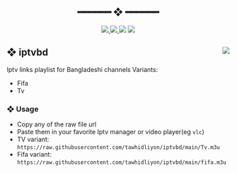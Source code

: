 <h2 align="center"> ━━━━━━  ❖  ━━━━━━ </h2>
<!-- BADGES -->
<div align="center">
   <p></p>
   <a href="#">
      <img src="https://img.shields.io/github/stars/tawhidliyon/iptvbd?color=%23ac4142&labelColor=%23151515&style=for-the-badge">
   </a>
   <a href="https://github.com/tawhidliyon/iptvbd/network/members/">
      <img src="https://img.shields.io/github/forks/tawhidliyon/iptvbd?color=%236a9fb5&labelColor=%23151515&style=for-the-badge">
   </a>
   <img src="https://img.shields.io/github/repo-size/tawhidliyon/iptvbd?color=%23d0d0d0&labelColor=%23151515&style=for-the-badge">
	<img src="https://badges.strrl.dev/visits/tawhidliyon/iptvbd?style=for-the-badge&color=aa759f&logoColor=white&labelColor=151515"/>
  <br>
</div>

<p/>

<h2></h2>

## ❖ iptvbd <img align="right" src="https://img.shields.io/tokei/lines/github/tawhidliyon/iptvbd?style=for-the-badge&color=90a959&logoColor=white&labelColor=151515"/>

Iptv links playlist for Bangladeshi channels
Variants: 
- Fifa
- Tv

### ❖ Usage
- Copy any of the raw file url
- Paste them in your favorite Iptv manager or video player(eg `vlc`)
- TV variant:
```https://raw.githubusercontent.com/tawhidliyon/iptvbd/main/Tv.m3u```
- Fifa variant:
```https://raw.githubusercontent.com/tawhidliyon/iptvbd/main/fifa.m3u```

